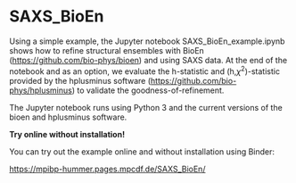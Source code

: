 # SAXS_BioEn

Using a simple example, the Jupyter notebook SAXS\_BioEn\_example.ipynb shows how
to refine structural ensembles with BioEn (https://github.com/bio-phys/bioen)
and using SAXS data. At the end of the notebook and as an option, we evaluate
the h-statistic and (h,$\chi^2$)-statistic provided by the hplusminus software (https://github.com/bio-phys/hplusminus) to validate
the goodness-of-refinement. 

The Jupyter notebook runs using Python 3 and the current versions of the bioen and hplusminus software. 

**Try online without installation!**

You can try out the example online and without installation using Binder:

https://mpibp-hummer.pages.mpcdf.de/SAXS_BioEn/
